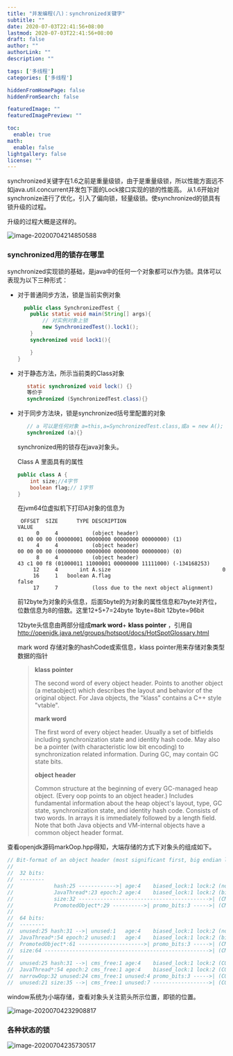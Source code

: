 ```yaml
---
title: "并发编程(八)：synchronized关键字"
subtitle: ""
date: 2020-07-03T22:41:56+08:00
lastmod: 2020-07-03T22:41:56+08:00
draft: false
author: ""
authorLink: ""
description: ""

tags: ['多线程']
categories: ['多线程']

hiddenFromHomePage: false
hiddenFromSearch: false

featuredImage: ""
featuredImagePreview: ""

toc:
  enable: true
math:
  enable: false
lightgallery: false
license: ""
---
```


synchronized关键字在1.6之前是重量级锁，由于是重量级锁，所以性能方面远不如java.util.concurrent并发包下面的Lock接口实现的锁的性能高。 从1.6开始对synchronize进行了优化，引入了偏向锁，轻量级锁。使synchronized的锁具有锁升级的过程。

<!--more-->

升级的过程大概是这样的。

![image-20200704214850588](images/并发编程8_synchronized关键字/image-20200704214850588.png "并发编程")





### synchronized用的锁存在哪里

synchronized实现锁的基础，是java中的任何一个对象都可以作为锁。具体可以表现为以下三种形式：

* 对于普通同步方法，锁是当前实例对象

  ```java
    public class SynchronizedTest {
      public static void main(String[] args){
          // 对实例对象上锁
          new SynchronizedTest().lock1();
      }
      synchronized void lock1(){
  
      }
  }
  ```

  

* 对于静态方法，所示当前类的Class对象

  ```java
     static synchronized void lock() {}
     等价于
     synchronized (SynchronizedTest.class){}
  ```

  

* 对于同步方法块，锁是synchronized括号里配置的对象

  ```java
     // a 可以是任何对象 a=this,a=SynchronizedTest.class,或a = new A();
     synchronized (a){}
  ```

  synchronized用的锁存在java对象头。

  Class A 里面具有的属性

  ```java
  public class A {
      int size;//4字节
      boolean flag;// 1字节
  }
  
  ```

  

  在jvm64位虚拟机下打印A对象的信息为

  ```
   OFFSET  SIZE      TYPE DESCRIPTION                               VALUE
        0     4           (object header)                           01 00 00 00 (00000001 00000000 00000000 00000000) (1)
        4     4           (object header)                           00 00 00 00 (00000000 00000000 00000000 00000000) (0)
        8     4           (object header)                           43 c1 00 f8 (01000011 11000001 00000000 11111000) (-134168253)
       12     4       int A.size                                    0
       16     1   boolean A.flag                                    false
       17     7           (loss due to the next object alignment)
  ```

  前12byte为对象的头信息，后面5byte的为对象的属性信息和7byte对齐位，位数信息为8的倍数。这里12+5+7=24byte 1byte=8bit  12byte=96bit

  12byte头信息由两部分组成**mark word**+ **klass pointer** ，引用自 http://openjdk.java.net/groups/hotspot/docs/HotSpotGlossary.html

  mark word 存储对象的hashCode或索信息，klass pointer用来存储对象类型数据的指针

  >
  >
  >**klass pointer**
  >
  >The second word of every object header. Points to another object (a metaobject) which describes the layout and behavior of the original object. For Java objects, the "klass" contains a C++ style "vtable".
  >
  >**mark word**
  >
  >The first word of every object header. Usually a set of bitfields including synchronization state and identity hash code. May also be a pointer (with characteristic low bit encoding) to synchronization related information. During GC, may contain GC state bits.
  >
  >**object header**
  >
  >Common structure at the beginning of every GC-managed heap object. (Every oop points to an object header.) Includes fundamental information about the heap object's layout, type, GC state, synchronization state, and identity hash code. Consists of two words. In arrays it is immediately followed by a length field. Note that both Java objects and VM-internal objects have a common object header format.

 查看openjdk源码markOop.hpp得知，大端存储的方式下对象头的组成如下。

```c++
// Bit-format of an object header (most significant first, big endian layout below):  //大端存储布局如下
//
//  32 bits:
//  --------
//             hash:25 ------------>| age:4    biased_lock:1 lock:2 (normal object)
//             JavaThread*:23 epoch:2 age:4    biased_lock:1 lock:2 (biased object)
//             size:32 ------------------------------------------>| (CMS free block)
//             PromotedObject*:29 ---------->| promo_bits:3 ----->| (CMS promoted object)
//
//  64 bits:
//  --------
//  unused:25 hash:31 -->| unused:1   age:4    biased_lock:1 lock:2 (normal object) // 无锁
//  JavaThread*:54 epoch:2 unused:1   age:4    biased_lock:1 lock:2 (biased object) // 偏向锁
//  PromotedObject*:61 --------------------->| promo_bits:3 ----->| (CMS promoted object) 
//  size:64 ----------------------------------------------------->| (CMS free block)
//
//  unused:25 hash:31 -->| cms_free:1 age:4    biased_lock:1 lock:2 (COOPs && normal object)
//  JavaThread*:54 epoch:2 cms_free:1 age:4    biased_lock:1 lock:2 (COOPs && biased object)
//  narrowOop:32 unused:24 cms_free:1 unused:4 promo_bits:3 ----->| (COOPs && CMS promoted object)
//  unused:21 size:35 -->| cms_free:1 unused:7 ------------------>| (COOPs && CMS free block)

```

window系统为小端存储，查看对象头关注箭头所示位置，即锁的位置。

![image-20200704232908817](images/并发编程8_synchronized关键字/image-20200704232908817.png "并发编程")

### 各种状态的锁

![image-20200704235730517](images/并发编程8_synchronized关键字/image-20200704235730517.png "并发编程")

